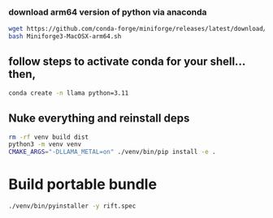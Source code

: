 ### download arm64 version of python via anaconda
```bash
wget https://github.com/conda-forge/miniforge/releases/latest/download/Miniforge3-MacOSX-arm64.sh
bash Miniforge3-MacOSX-arm64.sh
```
## follow steps to activate conda for your shell... then,
```bash
conda create -n llama python=3.11
```

## Nuke everything and reinstall deps
```bash
rm -rf venv build dist
python3 -m venv venv
CMAKE_ARGS="-DLLAMA_METAL=on" ./venv/bin/pip install -e .
```

# Build portable bundle
```bash
./venv/bin/pyinstaller -y rift.spec
```
